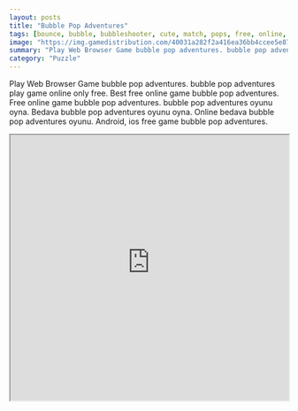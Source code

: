 ```yaml
---
layout: posts
title: "Bubble Pop Adventures"
tags: [bounce, bubble, bubbleshooter, cute, match, pops, free, online, games, oyna, game, free, games, play, play, games]
image: "https://img.gamedistribution.com/40031a282f2a416ea36bb4ccee5e87eb-1280x550.jpeg"
summary: "Play Web Browser Game bubble pop adventures. bubble pop adventures play game online only free. Best free online game bubble pop adventures. Free online game bubble pop adventures. bubble pop adventures oyunu oyna. Bedava bubble pop adventures oyunu oyna. Online bedava bubble pop adventures oyunu. Android, ios free game bubble pop adventures."
category: "Puzzle"
---
```


Play Web Browser Game bubble pop adventures. bubble pop adventures play game online only free. Best free online game bubble pop adventures. Free online game bubble pop adventures. bubble pop adventures oyunu oyna. Bedava bubble pop adventures oyunu oyna. Online bedava bubble pop adventures oyunu. Android, ios free game bubble pop adventures.

<iframe width="100%" height="480px;" src="https://html5.gamedistribution.com/40031a282f2a416ea36bb4ccee5e87eb/"></iframe>